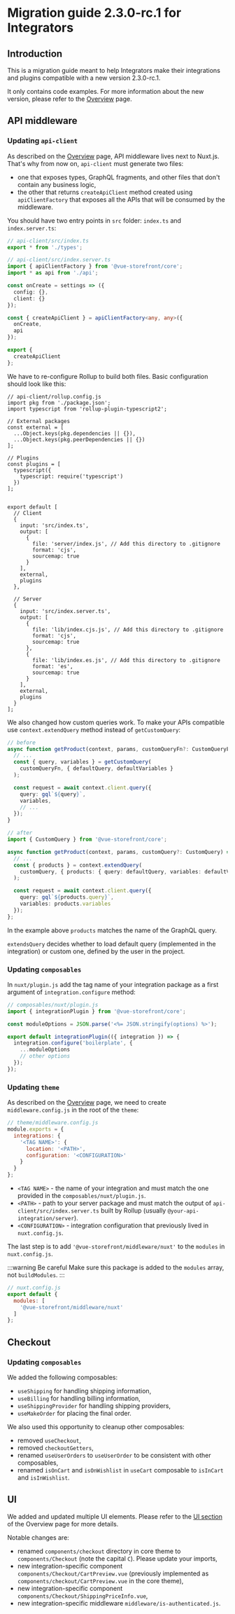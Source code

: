 # Migration guide 2.3.0-rc.1 for Integrators

## Introduction

This is a migration guide meant to help Integrators make their integrations and plugins compatible with a new version 2.3.0-rc.1.

It only contains code examples. For more information about the new version, please refer to the [Overview](./overview.md) page.

## API middleware

### Updating `api-client`
As described on the [Overview](./overview.md) page, API middleware lives next to Nuxt.js. That's why from now on, `api-client` must generate two files:
- one that exposes types, GraphQL fragments, and other files that don't contain any business logic,
- the other that returns `createApiClient` method created using `apiClientFactory` that exposes all the APIs that will be consumed by the middleware.

You should have two entry points in `src` folder: `index.ts` and `index.server.ts`:

```typescript
// api-client/src/index.ts
export * from './types';
```

```typescript
// api-client/src/index.server.ts
import { apiClientFactory } from '@vue-storefront/core';
import * as api from './api';

const onCreate = settings => ({
  config: {},
  client: {}
});

const { createApiClient } = apiClientFactory<any, any>({
  onCreate,
  api
});

export {
  createApiClient
};
```

We have to re-configure Rollup to build both files. Basic configuration should look like this:

```javascript{22,36}
// api-client/rollup.config.js
import pkg from './package.json';
import typescript from 'rollup-plugin-typescript2';

// External packages
const external = [
  ...Object.keys(pkg.dependencies || {}),
  ...Object.keys(pkg.peerDependencies || {})
];

// Plugins
const plugins = [
  typescript({
    typescript: require('typescript')
  })
];


export default [
  // Client
  {
    input: 'src/index.ts',
    output: [
      {
        file: 'server/index.js', // Add this directory to .gitignore
        format: 'cjs',
        sourcemap: true
      }
    ],
    external,
    plugins
  },

  // Server
  {
    input: 'src/index.server.ts',
    output: [
      {
        file: 'lib/index.cjs.js', // Add this directory to .gitignore
        format: 'cjs',
        sourcemap: true
      },
      {
        file: 'lib/index.es.js', // Add this directory to .gitignore
        format: 'es',
        sourcemap: true
      }
    ],
    external,
    plugins
  }
];
```

We also changed how custom queries work. To make your APIs compatible use `context.extendQuery` method instead of `getCustomQuery`:

```typescript
// before
async function getProduct(context, params, customQueryFn?: CustomQueryFn) => {
  // ...
  const { query, variables } = getCustomQuery(
    customQueryFn, { defaultQuery, defaultVariables }
  );

  const request = await context.client.query({
    query: gql`${query}`,
    variables,
    // ...
  });
}

// after
import { CustomQuery } from '@vue-storefront/core';

async function getProduct(context, params, customQuery?: CustomQuery) => {
  // ...
  const { products } = context.extendQuery(
    customQuery, { products: { query: defaultQuery, variables: defaultVariables } }
  );

  const request = await context.client.query({
    query: gql`${products.query}`,
    variables: products.variables
  });
};
```

In the example above `products` matches the name of the GraphQL query.

`extendsQuery` decides whether to load default query (implemented in the integration) or custom one, defined by the user in the project.

### Updating `composables`

In `nuxt/plugin.js` add the tag name of your integration package as a first argument of `integration.configure` method:

```javascript
// composables/nuxt/plugin.js
import { integrationPlugin } from '@vue-storefront/core';

const moduleOptions = JSON.parse('<%= JSON.stringify(options) %>');

export default integrationPlugin(({ integration }) => {
  integration.configure('boilerplate', {
    ...moduleOptions
    // other options
  });
});
```

### Updating `theme`

As described on the [Overview](./overview.md) page, we need to create `middleware.config.js` in the root of the `theme`:

```javascript
// theme/middleware.config.js
module.exports = {
  integrations: {
    '<TAG NAME>': {
      location: '<PATH>',
      configuration: '<CONFIGURATION>'
    }
  }
};

```

- `<TAG NAME>` - the name of your integration and must match the one provided in the `composables/nuxt/plugin.js`.
- `<PATH>` - path to your server package and must match the output of `api-client/src/index.server.ts` built by Rollup (usually `@your-api-integration/server`).
- `<CONFIGURATION>` - integration configuration that previously lived in `nuxt.config.js`.

The last step is to add `'@vue-storefront/middleware/nuxt'` to the `modules` in `nuxt.config.js`.

:::warning Be careful
Make sure this package is added to the `modules` array, not `buildModules`.
:::

```javascript
// nuxt.config.js
export default {
  modules: [
    '@vue-storefront/middleware/nuxt'
  ]
};
```

## Checkout

### Updating `composables`

We added the following composables:
- `useShipping` for handling shipping information,
- `useBilling` for handling billing information,
- `useShippingProvider` for handling shipping providers,
- `useMakeOrder` for placing the final order.

We also used this opportunity to cleanup other composables:
- removed `useCheckout`,
- removed `checkoutGetters`,
- renamed `useUserOrders` to `useUserOrder` to be consistent with other composables,
- renamed `isOnCart` and `isOnWishlist` in `useCart` composable to `isInCart` and `isInWishlist`.


## UI

We added and updated multiple UI elements. Please refer to the [UI section](./overview.md#ui) of the Overview page for more details.

Notable changes are:
- renamed `components/checkout` directory in core theme to `components/Checkout` (note the capital `C`). Please update your imports,
- new integration-specific component `components/Checkout/CartPreview.vue` (previously implemented as `components/checkout/CartPreview.vue` in the core theme),
- new integration-specific component  `components/Checkout/ShippingPriceInfo.vue`,
- new integration-specific middleware `middleware/is-authenticated.js`.

